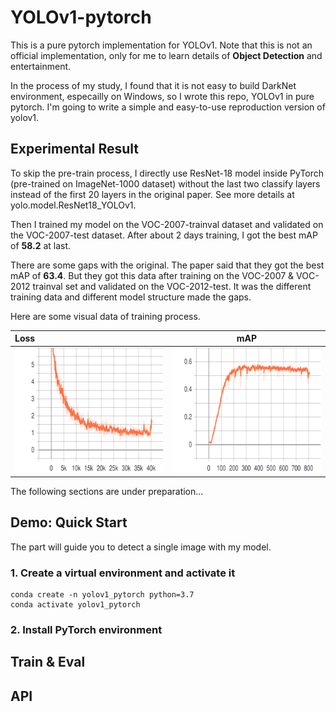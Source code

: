 # YOLOv1-pytorch
This is a pure pytorch implementation for YOLOv1. 
Note that this is not an official implementation, 
only for me to learn details of **Object Detection** and 
entertainment. 

In the process of my study, I found that it is
not easy to build DarkNet environment, especailly on Windows,
so I wrote this repo, YOLOv1 in pure pytorch. I'm going to 
write a simple and easy-to-use reproduction version of yolov1.

## Experimental Result
To skip the pre-train process, I directly use ResNet-18 model inside PyTorch 
(pre-trained on ImageNet-1000 dataset) without the last two classify layers 
instead of the first 20 layers in the original paper. See more details at 
yolo.model.ResNet18_YOLOv1.

Then I trained my model on the VOC-2007-trainval dataset and validated on the
VOC-2007-test dataset. After about 2 days training, I got the best mAP of **58.2**
at last.

There are some gaps with the original. The paper said that they got the best mAP
of **63.4**. But they got this data after training on the VOC-2007 & VOC-2012 trainval
set and validated on the VOC-2012-test. It was the different training data and different
model structure made the gaps.

Here are some visual data of training process.

| Loss      | mAP |
| :---        |    :----:   |
| <img src="doc/Global_Loss (train).svg" width="300" height="200"/> | <img src="doc/Global_mAP (eval).svg" width="300" height="200"/>      |

The following sections are under preparation...

## Demo: Quick Start

The part will guide you to detect a single image with my model.

### 1. Create a virtual environment and activate it
```shell
conda create -n yolov1_pytorch python=3.7
conda activate yolov1_pytorch
```

### 2. Install PyTorch environment


## Train & Eval

## API